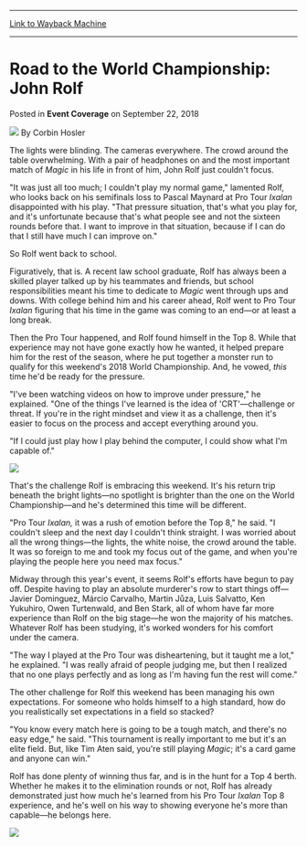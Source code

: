 
---
[Link to Wayback Machine](https://web.archive.org/web/20200527202229/https://magic.wizards.com/en/events/coverage/2018wc/road-world-championship-john-rolf-2018-09-22)

[_metadata_:author]:- "Corbin Hosler"
[_metadata_:description]:- "The lights were blinding. The cameras everywhere. The crowd around the table overwhelming. With a pair of headphones on and the most important match of Magic in his life in front of him, John Rolf just couldn't focus."
[_metadata_:generator]:- "Drupal 7 (http://drupal.org)"
[_metadata_:node]:- "1337661"
[_metadata_:publish_date]:- "2018-09-22"
[_metadata_:source]:- "div-main-content"
[_metadata_:title]:- "Road to the World Championship: John Rolf"
[_metadata_:wayback_capture_timestamp]:- "2020-05-27 20:22:29"
[_metadata_:wayback_raw_url]:- "https://web.archive.org/web/20200527202229id_/https://magic.wizards.com/en/events/coverage/2018wc/road-world-championship-john-rolf-2018-09-22"
[_metadata_:wayback_url]:- "https://magic.wizards.com/en/events/coverage/2018wc/road-world-championship-john-rolf-2018-09-22"
---


Road to the World Championship: John Rolf
=========================================



 Posted in **Event Coverage**
 on September 22, 2018 






![](https://media.magic.wizards.com/styles/auth_small/public/images/person/hosler.jpg)
By Corbin Hosler











The lights were blinding. The cameras everywhere. The crowd around the table overwhelming. With a pair of headphones on and the most important match of *Magic* in his life in front of him, John Rolf just couldn't focus.


"It was just all too much; I couldn't play my normal game," lamented Rolf, who looks back on his semifinals loss to Pascal Maynard at Pro Tour *Ixalan* disappointed with his play. "That pressure situation, that's what you play for, and it's unfortunate because that's what people see and not the sixteen rounds before that. I want to improve in that situation, because if I can do that I still have much I can improve on."


So Rolf went back to school.


Figuratively, that is. A recent law school graduate, Rolf has always been a skilled player talked up by his teammates and friends, but school responsibilities meant his time to dedicate to *Magic* went through ups and downs. With college behind him and his career ahead, Rolf went to Pro Tour *Ixalan* figuring that his time in the game was coming to an end—or at least a long break.


Then the Pro Tour happened, and Rolf found himself in the Top 8. While that experience may not have gone exactly how he wanted, it helped prepare him for the rest of the season, where he put together a monster run to qualify for this weekend's 2018 World Championship. And, he vowed, *this* time he'd be ready for the pressure.


"I've been watching videos on how to improve under pressure," he explained. "One of the things I've learned is the idea of 'CRT'—challenge or threat. If you're in the right mindset and view it as a challenge, then it's easier to focus on the process and accept everything around you.


"If I could just play how I play behind the computer, I could show what I'm capable of."


![](https://media.wizards.com/2018/events/2018wc/2018wc-John-Rolf-1.jpg)


That's the challenge Rolf is embracing this weekend. It's his return trip beneath the bright lights—no spotlight is brighter than the one on the World Championship—and he's determined this time will be different.


"Pro Tour *Ixalan,* it was a rush of emotion before the Top 8," he said. "I couldn't sleep and the next day I couldn't think straight. I was worried about all the wrong things—the lights, the white noise, the crowd around the table. It was so foreign to me and took my focus out of the game, and when you're playing the people here you need max focus."


Midway through this year's event, it seems Rolf's efforts have begun to pay off. Despite having to play an absolute murderer's row to start things off—Javier Dominguez, Márcio Carvalho, Martin Jůza, Luis Salvatto, Ken Yukuhiro, Owen Turtenwald, and Ben Stark, all of whom have far more experience than Rolf on the big stage—he won the majority of his matches. Whatever Rolf has been studying, it's worked wonders for his comfort under the camera.


"The way I played at the Pro Tour was disheartening, but it taught me a lot," he explained. "I was really afraid of people judging me, but then I realized that no one plays perfectly and as long as I'm having fun the rest will come."


The other challenge for Rolf this weekend has been managing his own expectations. For someone who holds himself to a high standard, how do you realistically set expectations in a field so stacked?


"You know every match here is going to be a tough match, and there's no easy edge," he said. "This tournament is really important to me but it's an elite field. But, like Tim Aten said, you're still playing *Magic*; it's a card game and anyone can win."


Rolf has done plenty of winning thus far, and is in the hunt for a Top 4 berth. Whether he makes it to the elimination rounds or not, Rolf has already demonstrated just how much he's learned from his Pro Tour *Ixalan* Top 8 experience, and he's well on his way to showing everyone he's more than capable—he belongs here.


![](https://media.wizards.com/2018/events/2018wc/2018wc-John-Rolf-2.jpg)







